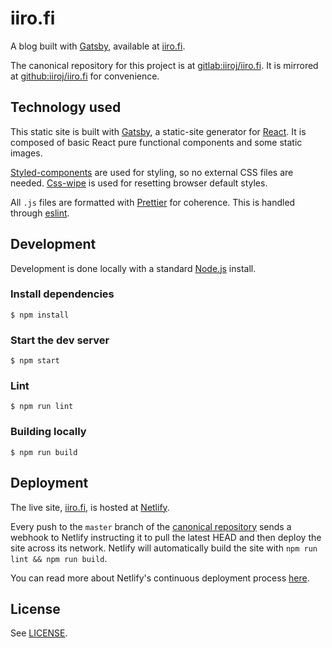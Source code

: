 # iiro.fi

A blog built with [Gatsby](https://github.com/gatsbyjs/gatsby), available at [iiro.fi](https://iiro.fi).

The canonical repository for this project is at [gitlab:iiroj/iiro.fi](https://gitlab.com/iiroj/iiro.fi). It is mirrored at [github:iiroj/iiro.fi](https://github.com/iiroj/iiro.fi) for convenience.

## Technology used

This static site is built with [Gatsby](https://github.com/gatsbyjs/gatsby), a static-site generator for [React](https://facebook.github.io/react/). It is composed of basic React pure functional components and some static images.

[Styled-components](https://styled-components.com) are used for styling, so no external CSS files are needed. [Css-wipe](https://github.com/stackcss/css-wipe) is used for resetting browser default styles.

All `.js` files are formatted with [Prettier](https://prettier.io) for coherence. This is handled through [eslint](http://eslint.org).

## Development

Development is done locally with a standard [Node.js](https://nodejs.org/en/) install.

### Install dependencies
```
$ npm install
```

### Start the dev server
```
$ npm start
```

### Lint
```
$ npm run lint
```

### Building locally
```
$ npm run build
```

## Deployment

The live site, [iiro.fi](https://iiro.fi), is hosted at [Netlify](https://www.netlify.com).

Every push to the `master` branch of the [canonical repository](https://gitlab.com/iiroj/iiro.fi) sends a webhook to Netlify instructing it to pull the latest HEAD and then deploy the site across its network. Netlify will automatically build the site with `npm run lint && npm run build`.

You can read more about Netlify's continuous deployment process [here](https://www.netlify.com/docs/continuous-deployment/).

## License

See [LICENSE](./LICENSE).
